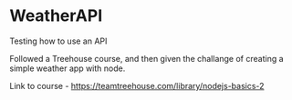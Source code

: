 # WeatherAPI
Testing how to use an API

Followed a Treehouse course, and then given the challange of creating a simple weather app with node.

Link to course -
https://teamtreehouse.com/library/nodejs-basics-2
